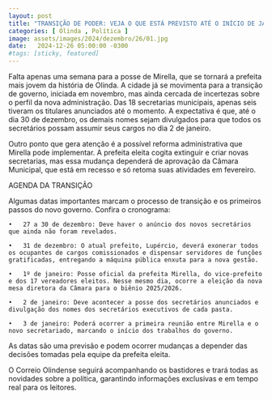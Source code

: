```yaml
---
layout: post
title: "TRANSIÇÃO DE PODER: VEJA O QUE ESTÁ PREVISTO ATÉ O INÍCIO DE JANEIRO"
categories: [ Olinda , Política ]
image: assets/images/2024/dezembro/26/01.jpg
date:   2024-12-26 05:00:00 -0300
#tags: [sticky, featured]
---
```

Falta apenas uma semana para a posse de Mirella, que se tornará a prefeita mais jovem da história de Olinda. A cidade já se movimenta para a transição de governo, iniciada em novembro, mas ainda cercada de incertezas sobre o perfil da nova administração. Das 18 secretarias municipais, apenas seis tiveram os titulares anunciados até o momento. A expectativa é que, até o dia 30 de dezembro, os demais nomes sejam divulgados para que todos os secretários possam assumir seus cargos no dia 2 de janeiro.

Outro ponto que gera atenção é a possível reforma administrativa que Mirella pode implementar. A prefeita eleita cogita extinguir e criar novas secretarias, mas essa mudança dependerá de aprovação da Câmara Municipal, que está em recesso e só retoma suas atividades em fevereiro.

AGENDA DA TRANSIÇÃO

Algumas datas importantes marcam o processo de transição e os primeiros passos do novo governo. Confira o cronograma:

	•	27 a 30 de dezembro: Deve haver o anúncio dos novos secretários que ainda não foram revelados.
 
	•	31 de dezembro: O atual prefeito, Lupércio, deverá exonerar todos os ocupantes de cargos comissionados e dispensar servidores de funções gratificadas, entregando a máquina pública enxuta para a nova gestão.
 
	•	1º de janeiro: Posse oficial da prefeita Mirella, do vice-prefeito e dos 17 vereadores eleitos. Nesse mesmo dia, ocorre a eleição da nova mesa diretora da Câmara para o biênio 2025/2026.
 
	•	2 de janeiro: Deve acontecer a posse dos secretários anunciados e divulgação dos nomes dos secretários executivos de cada pasta.
 
	•	3 de janeiro: Poderá ocorrer a primeira reunião entre Mirella e o novo secretariado, marcando o início dos trabalhos do governo.

As datas são uma previsão e podem ocorrer mudanças a depender das decisões tomadas pela equipe da prefeita eleita.

O Correio Olindense seguirá acompanhando os bastidores e trará todas as novidades sobre a política, garantindo informações exclusivas e em tempo real para os leitores.
